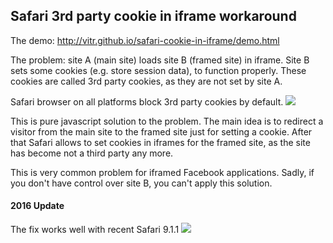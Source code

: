 ## Safari 3rd party cookie in iframe workaround

The demo: http://vitr.github.io/safari-cookie-in-iframe/demo.html


The problem: site A (main site) loads site B (framed site) in iframe. Site B sets some cookies (e.g. store session data), to function properly.
These cookies are called 3rd party cookies, as they are not set by site A.

Safari browser on all platforms block 3rd party cookies by default.
![](https://f.cloud.github.com/assets/2770290/2116855/1142dd9c-90a3-11e3-90a6-864d9f9cdea0.png)

This is pure javascript solution to the problem. The main idea is to redirect a visitor from the main site to the framed site just for setting a cookie. After that Safari allows to set cookies in iframes for the framed site, as the site has become not a third party any more.


This is very common problem for iframed Facebook applications. Sadly, if you don't have control over site B, you can't apply this solution.

#### 2016 Update
The fix works well with recent Safari 9.1.1
![](https://camo.githubusercontent.com/f6e6a28460cc3539fc4ac1a2480a99fe981b016a/687474703a2f2f696d6167652e70726e747363722e636f6d2f696d6167652f34303063626435393834656634363931626632616539653933636231356232622e706e67)
